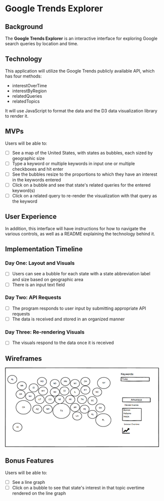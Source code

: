 # Google Trends Explorer

## Background

The __Google Trends Explorer__ is an interactive interface for exploring Google search queries by location and time.

## Technology

This application will utilize the Google Trends publicly available API, which has four methods:

* interestOverTime
* interestByRegion
* relatedQueries
* relatedTopics

It will use JavaScript to format the data and the D3 data visualization library to render it.

## MVPs

Users will be able to:

- [ ] See a map of the United States, with states as bubbles, each sized by geographic size
- [ ] Type a keyword or multiple keywords in input one or multiple checkboxes and hit enter
- [ ] See the bubbles resize to the proportions to which they have an interest in the keywords entered
- [ ] Click on a bubble and see that state's related queries for the entered keyword(s)
- [ ] Click on a related query to re-render the visualization with that query as the keyword

## User Experience

In addition, this interface will have instructions for how to navigate the various controls, as well as a README explaining the technology behind it.

## Implementation Timeline

### Day One: Layout and Visuals

- [ ] Users can see a bubble for each state with a state abbreviation label and size based on geographic area
- [ ] There is an input text field

### Day Two: API Requests

- [ ] The program responds to user input by submitting appropriate API requests
- [ ] The data is received and stored in an organized manner

### Day Three: Re-rendering Visuals
- [ ] The visuals respond to the data once it is received


## Wireframes

![wireframe](docs/google_trends_explorer_mock.png)


## Bonus Features

Users will be able to:

- [ ] See a line graph
- [ ] Click on a bubble to see that state's interest in that topic overtime rendered on the line graph
